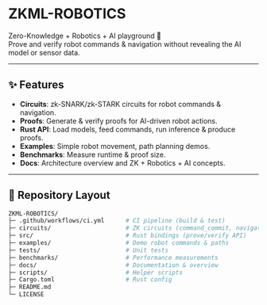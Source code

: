 # ZKML-ROBOTICS

Zero-Knowledge + Robotics + AI playground 🚀  
Prove and verify robot commands & navigation without revealing the AI model or sensor data.

---

## ✨ Features
- **Circuits**: zk-SNARK/zk-STARK circuits for robot commands & navigation.
- **Proofs**: Generate & verify proofs for AI-driven robot actions.
- **Rust API**: Load models, feed commands, run inference & produce proofs.
- **Examples**: Simple robot movement, path planning demos.
- **Benchmarks**: Measure runtime & proof size.
- **Docs**: Architecture overview and ZK + Robotics + AI concepts.

---

## 📂 Repository Layout
```bash
ZKML-ROBOTICS/
├─ .github/workflows/ci.yml      # CI pipeline (build & test)
├─ circuits/                     # ZK circuits (command_commit, navigation)
├─ src/                          # Rust bindings (prove/verify API)
├─ examples/                     # Demo robot commands & paths
├─ tests/                        # Unit tests
├─ benchmarks/                   # Performance measurements
├─ docs/                         # Documentation & overview
├─ scripts/                      # Helper scripts
├─ Cargo.toml                    # Rust config
├─ README.md
└─ LICENSE
